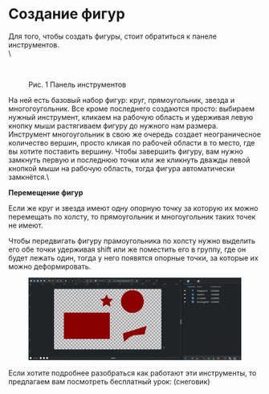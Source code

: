 # Создание фигур

Для того, чтобы создать фигуры, стоит обратиться к панеле инструментов.\
\


<figure><img src="https://lh7-us.googleusercontent.com/Tm-ifjMvriOr9SULY6RBATr482ll_7OQ06nuByzAK5rk8MDxsusO0Xu5CtJkZ-u-oQWPfS1rHksgRsJ_KPA74iFBCQkob5uMLY6OuHOR8W_8SmYcW5YblhbSIFLNP73M2rvAwz7rgLfhcm5IICvMyqI" alt="" width="188"><figcaption><p>Рис. 1 Панель инструментов</p></figcaption></figure>

На ней есть базовый набор фигур: круг, прямоугольник, звезда и многогоугольник. Все кроме последнего создаются просто: выбираем нужный инструмент, кликаем на рабочую область и удерживая левую кнопку мыши растягиваем фигуру до нужного нам размера.\
Инструмент многоугольник в свою же очередь создает неограничесное количество вершин, просто кликая по рабочей области в то место, где вы хотите поставить вершину. Чтобы завершить фигуру, вам нужно замкнуть первую и последнюю точки или же кликнуть дважды левой кнопкой мыши на рабочую область, тогда фигура автоматически замкнётся.\


**Перемещение фигур**

Если же круг и звезда имеют одну  опорную точку за которую их можно перемещать по холсту, то прямоугольник и многоугольник таких точек не имеют.

Чтобы передвигать фигуру прамоугольника по холсту нужно выделить его обе точки удерживая shift или же поместить его в группу, где он будет лежать один, тогда у него появятся опорные точки, за которые их можно деформировать.

<figure><img src="../.gitbook/assets/figyri.gif" alt=""><figcaption></figcaption></figure>

Если хотите подробнее разобраться как работают эти инструменты, то предлагаем вам посмотреть бесплатный урок: (снеговик)
